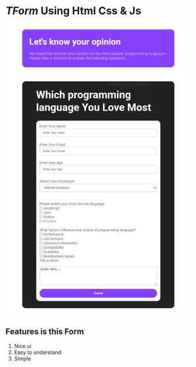 #  *TForm* Using Html Css & Js
![TOdo App](https://raw.githubusercontent.com/Deepak-kumar-saini2/survey-form-html-css/refs/heads/main/form-image.PNG)

## Features is this Form
1. Nice ui
2. Easy to understand
3. Simple
